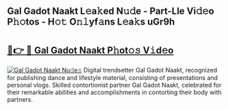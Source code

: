 ## Gal Gadot Naakt L𝚎a𝚔ed N𝚞𝚍e - Part-Lle Vi𝚍𝚎o P𝚑𝚘tos - H𝚘𝚝 O𝚗𝚕yf𝚊ns L𝚎a𝚔s uGr9h

# <h2><a href="http://kfclb9a.oniu.top/?m=Gal+Gadot+Naakt">🔗👉 🔴 Gal Gadot Naakt P𝚑ot𝚘𝚜 V𝚒d𝚎o</a></h2>

[![Gal Gadot Naakt Nu𝚍e𝚜](https://i.imgur.com/0qMVB7G.gif)](http://kfclb9a.oniu.top/?m=Gal+Gadot+Naakt)
Digital trendsetter Gal Gadot Naakt, recognized for publishing dance and lifestyle material, consisting of presentations and personal vlogs. Skilled contortionist partner Gal Gadot Naakt, celebrated for their remarkable abilities and accomplishments in contorting their body with partners.  
